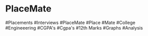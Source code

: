 # PlaceMate
#Placements #Interviews #PlaceMate #Place #Mate #College #Engineeering #CGPA's #Cgpa's #12th Marks #Graphs #Analysis

